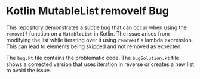 # Kotlin MutableList removeIf Bug

This repository demonstrates a subtle bug that can occur when using the `removeIf` function on a `MutableList` in Kotlin.  The issue arises from modifying the list while iterating over it using `removeIf`'s lambda expression. This can lead to elements being skipped and not removed as expected.

The `bug.kt` file contains the problematic code. The `bugSolution.kt` file shows a corrected version that uses iteration in reverse or creates a new list to avoid the issue.